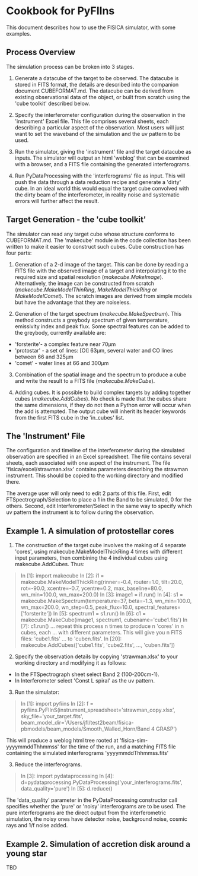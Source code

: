 Cookbook for PyFIIns
====================
This document describes how to use the FISICA simulator, with some examples.

Process Overview
----------------
The simulation process can be broken into 3 stages.

1. Generate a datacube of the target to be observed. The datacube
is stored in FITS format, the details are described into the companion document
CUBEFORMAT.md. The datacube can be derived from existing observational
data of the object, or built from scratch using the 'cube toolkit' 
described below.

2. Specify the interferometer configuration during the observation 
in the 'instrument' Excel file. This file comprises several sheets, each
describing a particular aspect of the observation. Most users will just want 
to set the waveband of the simulation and the uv pattern to be used.
  
3. Run the simulator, giving the 'instrument' file and the
target datacube as inputs. The simulator will output an html 'weblog' that
can be examined with a browser, and a FITS file containing
the generated interferograms.

4. Run PyDataProcessing with the 'interferograms' file as input. This
will push the data through a data reduction recipe and generate a 'dirty'
cube. In an ideal world this would equal the target cube convolved with
the dirty beam of the interferometer, in reality noise and systematic errors
will further affect the result.

Target Generation - the 'cube toolkit'
--------------------------------------
The simulator can read any target cube whose structure conforms
to CUBEFORMAT.md. The 'makecube' module in the code collection has been written
to make it easier to construct such cubes. Cube construction has four 
parts:  

1. Generation of a 2-d image of the target. This can be done by reading
a FITS file with the observed image of a target and interpolating it to the 
required size and spatial resolution (*makecube.MakeImage*). Alternatively, 
the image can be constructed from scratch (*makecube.MakeModelThinRing*,
*MakeModelThickRing* or *MakeModelComet*). The scratch images
are derived from simple models but have the advantage that they are noiseless.

2. Generation of the target spectrum (*makecube.MakeSpectrum*). This method 
constructs a greybody spectrum of given temperature, emissivity index and 
peak flux. Some spectral features can be added to the greybody, currently 
available are: 

  * 'forsterite'- a complex feature near 70&mu;m
  * 'protostar' - a set of lines: [OI] 63&mu;m, several water and CO 
lines between 66 and 325&mu;m
  * 'comet' - water lines at 66 and 300&mu;m  

3. Combination of the spatial image and the spectrum to produce a cube
and write the result to a FITS file (*makecube.MakeCube*).

4. Adding cubes. It is possible to build complex targets by adding
together cubes (*makecube.AddCubes*). 
No check is made that the cubes share the same dimensions, if they do not
then a Python error will occur when the add is attempted. The output cube 
will inherit its header keywords from the first FITS cube in the 
'in_cubes' list.

The 'Instrument' File
---------------------
The configuration and timeline of the interferometer during the simulated
observation are specified in an Excel spreadsheet. The file contains 
several sheets, each associated with one aspect of the instrument. The file 
'fisica/excel/strawman.xlsx' contains parameters describing the strawman 
instrument. This should be copied to the working directory and modified there.

The average user will only need to edit 2 parts of this file.
First, edit FTSpectrograph/Selection to place a 1 in the Band to be 
simulated, 0 for the others. Second, edit Interferometer/Select in the same
way to specify which uv pattern the instrument is to follow during the 
observation. 

Example 1. A simulation of protostellar cores
---------------------------------------------
1. The construction of the
target cube involves the making of 4 separate 'cores', using 
makecube.MakeModelThickRing 4 times with different input parameters, then
combining the 4 individual cubes using makecube.AddCubes. Thus:

  > In [1]: import makecube
  > In [2]: i1 = makecube.MakeModelThickRing(rinner=-0.4, router=1.0, 
  >   tilt=20.0, rot=-90.0, xcentre=-0.7, ycentre=0.2, max_baseline=80.0, 
  >   wn_min=100.0, wn_max=200.0)
  > In [3]: image1 = i1.run()
  > In [4]: s1 = makecube.MakeSpectrum(temperature=37, beta=-1.3, 
  >   wn_min=100.0, wn_max=200.0, wn_step=0.5, peak_flux=10.0, 
  >   spectral_features=['forsterite'])
  > In [5]: spectrum1 = s1.run()
  > In [6]: c1 = makecube.MakeCube(image1, spectrum1, cubename='cube1.fits')
  > In [7]: c1.run()
  >... repeat this process n times to produce n 'cores' in n cubes, each
  >... with different parameters. This will give you n FITS files: 'cube1.fits'
  >... to 'cuben.fits'.
  > In [20]: makecube.AddCubes(['cube1.fits', 'cube2.fits', ..., 'cuben.fits'])

2. Specify the observation details by copying 'strawman.xlsx' to your 
working directory and modifying it as follows:
  * In the FTSpectrograph sheet select Band 2 (100-200cm-1).
  * In Interferometer select 'Const L spiral' as the uv pattern.

3. Run the simulator:
  > In [1]: import pyfiins
  > In [2]: f = pyfiins.PyFIInS(instrument_spreadsheet='strawman_copy.xlsx',
  >   sky_file='your_target.fits',
  >   beam_model_dir='/Users/jfl/test2beam/fisica-pbmodels/beam_models/Smooth_Walled_Horn/Band 4 GRASP')  

This will produce a weblog html tree rooted at 'fisica-sim-yyyymmddThhmmss'
for the time of the run, and a matching FITS file containing the 
simulated interferograms 'yyyymmddThhmmss.fits'

3. Reduce the interferograms.
  > In [3]: import pydataprocessing
  > In [4]: d=pydataprocessing.PyDataProcessing('your_interferograms.fits',
  >   data_quality='pure')
  > In [5]: d.reduce()

The 'data_quality' parameter in the PyDataProcessing constructor call 
specifies whether the 'pure' or 'noisy' interferograms are to be used.
The pure interferograms are the direct output from the interferometric
simulation, the noisy ones have detector noise, background noise, 
cosmic rays and 1/f noise added.


Example 2. Simulation of accretion disk around a young star
-----------------------------------------------------------
TBD 



